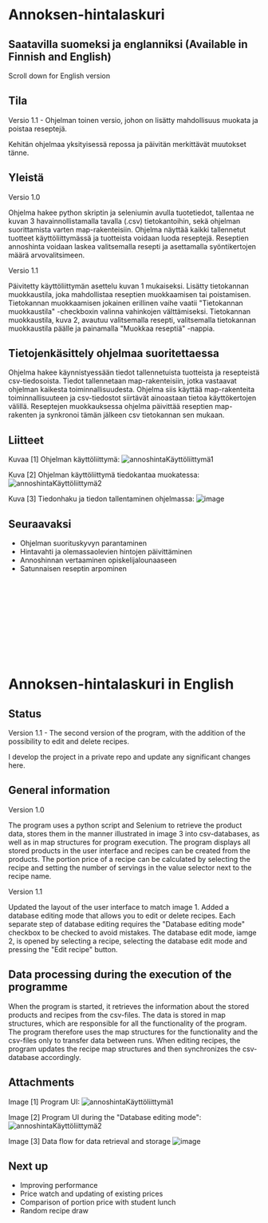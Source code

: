 # Annoksen-hintalaskuri

## Saatavilla suomeksi ja englanniksi (Available in Finnish and English)
Scroll down for English version


## Tila
Versio 1.1 - Ohjelman toinen versio, johon on lisätty mahdollisuus muokata ja poistaa reseptejä.

Kehitän ohjelmaa yksityisessä repossa ja päivitän merkittävät muutokset tänne.


## Yleistä
Versio 1.0

Ohjelma hakee python skriptin ja seleniumin avulla tuotetiedot, tallentaa ne kuvan 3 havainnollistamalla tavalla (.csv) tietokantoihin, sekä ohjelman suorittamista varten map-rakenteisiin. 
Ohjelma näyttää kaikki tallennetut tuotteet käyttöliittymässä ja tuotteista voidaan luoda reseptejä. 
Reseptien annoshinta voidaan laskea valitsemalla resepti ja asettamalla syöntikertojen määrä arvovalitsimeen. 


Versio 1.1

Päivitetty käyttöliittymän asettelu kuvan 1 mukaiseksi.
Lisätty tietokannan muokkaustila, joka mahdollistaa reseptien muokkaamisen tai poistamisen. Tietokannan muokkaamisen jokainen erillinen vaihe vaatii "Tietokannan muokkaustila" -checkboxin valinna vahinkojen välttämiseksi.
Tietokannan muokkaustila, kuva 2, avautuu valitsemalla resepti, valitsemalla tietokannan muokkaustila päälle ja painamalla "Muokkaa reseptiä" -nappia.


## Tietojenkäsittely ohjelmaa suoritettaessa

Ohjelma hakee käynnistyessään tiedot tallennetuista tuotteista ja resepteistä csv-tiedosoista. Tiedot tallennetaan map-rakenteisiin, jotka vastaavat ohjelman kaikesta toiminnallisuudesta. Ohjelma siis käyttää map-rakenteita toiminnallisuuteen ja csv-tiedostot siirtävät ainoastaan tietoa käyttökertojen välillä. Reseptejen muokkauksessa ohjelma päivittää reseptien map-rakenten ja synkronoi tämän jälkeen csv tietokannan sen mukaan.


## Liitteet

Kuvaa [1] Ohjelman käyttöliittymä:
![annoshintaKäyttöliittymä1](https://github.com/pilvitallennus/annoksen-hintalaskuri/assets/87340153/4821fec9-470c-4e09-8c40-caa42466bab9)

Kuva [2] Ohjelman käyttöliittymä tiedokantaa muokatessa:
![annoshintaKäyttöliittymä2](https://github.com/pilvitallennus/annoksen-hintalaskuri/assets/87340153/ee1a7998-6dfb-4a11-817e-fcc72df9775c)

Kuva [3] Tiedonhaku ja tiedon tallentaminen ohjelmassa:
![image](https://github.com/pilvitallennus/annoksen-hintalaskuri/assets/87340153/198e4e28-9e81-4028-9afb-689be9ece61a)



## Seuraavaksi
- Ohjelman suorituskyvyn parantaminen
- Hintavahti ja olemassaolevien hintojen päivittäminen
- Annoshinnan vertaaminen opiskelijalounaaseen
- Satunnaisen reseptin arpominen








<br><br><br>
<br><br><br>
<br><br><br>








# Annoksen-hintalaskuri in English

## Status
Version 1.1 - The second version of the program, with the addition of the possibility to edit and delete recipes.

I develop the project in a private repo and update any significant changes here.


## General information
Version 1.0

The program uses a python script and Selenium to retrieve the product data, stores them in the manner illustrated in image 3 into csv-databases, as well as in map structures for program execution. 
The program displays all stored products in the user interface and recipes can be created from the products. 
The portion price of a recipe can be calculated by selecting the recipe and setting the number of servings in the value selector next to the recipe name.


Version 1.1

Updated the layout of the user interface to match image 1.
Added a database editing mode that allows you to edit or delete recipes. Each separate step of database editing requires the "Database editing mode" checkbox to be checked to avoid mistakes.
The database edit mode, iamge 2, is opened by selecting a recipe, selecting the database edit mode and pressing the "Edit recipe" button.

## Data processing during the execution of the programme

When the program is started, it retrieves the information about the stored products and recipes from the csv-files. The data is stored in map structures, which are responsible for all the functionality of the program. The program therefore uses the map structures for the functionality and the csv-files only to transfer data between runs. When editing recipes, the program updates the recipe map structures and then synchronizes the csv-database accordingly.

## Attachments

Image [1] Program UI:
![annoshintaKäyttöliittymä1](https://github.com/pilvitallennus/annoksen-hintalaskuri/assets/87340153/4821fec9-470c-4e09-8c40-caa42466bab9)

Image [2] Program UI during the "Database editing mode":
![annoshintaKäyttöliittymä2](https://github.com/pilvitallennus/annoksen-hintalaskuri/assets/87340153/ee1a7998-6dfb-4a11-817e-fcc72df9775c)

Image [3] Data flow for data retrieval and storage
![image](https://github.com/pilvitallennus/annoksen-hintalaskuri/assets/87340153/198e4e28-9e81-4028-9afb-689be9ece61a)


## Next up
- Improving performance
- Price watch and updating of existing prices
- Comparison of portion price with student lunch
- Random recipe draw
